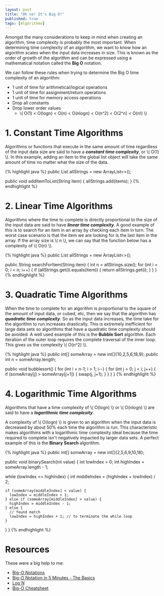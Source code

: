 ```yaml
---
layout: post
title: "Oh no! It's Big O!"
published: true
tags: [Algorithms]
---
```


Amongst the many considerations to keep in mind when creating an algorithm, time complexity is probably the most important. When determining time complexity of an algorithm, we want to know how an algorithm scales when the input data increases in size. This is known as the order of growth of the algorithm and can be expressed using a mathematical notation called the **Big O** notation.

We can follow these rules when trying to determine the Big O time complexity of an algorithm:
- 1 unit of time for arithmetical/logical operations
- 1 unit of time for assignment/return operations
- 1 unit of time for memory access operations
- Drop all constants
- Drop lower order values
  - \\( O(1) < O(logn) < O(n) < O(nlogn) < O(n^2) < O(2^n) < O(n!) \\)

# 1. Constant Time Algorithms
Algorithms or functions that execute in the same amount of time regardless of the input data size are said to have a ***constant time complexity***, or \\( O(1) \\). In this example, adding an item to the global list object will take the same amount of time no matter what the size of the data.

{% highlight java %}
public List<String> allStrings = new ArrayList<>();

public void addItemToList(String item) {
  allStrings.add(items);
}
{% endhighlight %}

# 2. Linear Time Algorithms
Algorithms where the time to complete is directly proportional to the size of the input data are said to have ***linear time complexity***. A good example of this is to search for an item in an array by checking each item in turn. The worst case scenario is that the item we are looking for is the last item in the array. If the array size is \\( n \\), we can say that the function below has a complexity of \\( O(n) \\).

{% highlight java %}
public List<String> allStrings = new ArrayList<>();

public String searchForItem(String item) {
  int n = allStrings.size();
  for (int i = 0; i < n; i++) {
    if (allStrings.get(i).equals(item)) {
      return allStrings.get(i);
    }
  }
}
{% endhighlight %}

# 3. Quadratic Time Algorithms
When the time to complete for an algorithm is proportional to the square of the amount of input data, or cubed, etc, then we say that the algorithm has ***quadratic time complexity***. So as the input data increases, the time take for the algorithm to run increases drastically. This is extremely inefficient for large data sets so algorithms that have a quadratic time complexity should be avoided. A well used example of this is the **Bubble Sort** algorithm. Each iteration of the outer loop requires the complete traversal of the inner loop. This gives us the complexity \\( O(n^2) \\).

{% highlight java %}
public int[] someArray = new int[]{10,2,5,6,18,9};
public int n = someArray.length;

public void bubblesort() {
  for (int i = n-1; i > 1; i--) {
    for (int j = 0; j < i; j++) {
      if (someArray[j] > someArray[j+1]) {
        swap(j, j+1);
      }
    }
  }
}
{% endhighlight %}

# 4. Logarithmic Time Algorithms
Algorithms that have a time complexity of \\( O(logn) \\) or \\( O(nlogn) \\) are said to have a ***logarithmic time complexity***.

A complexity of \\( O(logn) \\) is given to an algorithm when the input data is decreased by about 50% each time the algorithm is run. This characteristic makes algorithms with a logarithmic time complexity ideal because the time required to complete isn't negatively impacted by larger data sets. A perfect example of this is the **Binary Search** algorithm.

{% highlight java %}
public int[] someArray = new int[]{2,5,6,9,10,18};

public void binarySearch(int value) {
  int lowIndex = 0;
  int highIndex = someArray.length - 1;

  while (lowIndex <= highIndex) {
    int middleIndex = (highIndex + lowIndex) / 2;

    if (someArray[middleIndex] < value) {
      lowIndex = middleIndex + 1;
    } else if (someArray[middleIndex] > value) {
      highIndex = middleIndex - 1;
    } else {
      // found match
      lowIndex = highIndex + 1; // to terminate the while loop
    }
  }
}
{% endhighlight %}

# Resources
These were a big help to me:
- [Big-O Notations](https://www.youtube.com/watch?v=V6mKVRU1evU)
- [Big-O Notation in 5 Minutes - The Basics](https://www.youtube.com/watch?v=__vX2sjlpXU)
- [Log N](https://www.youtube.com/watch?v=kjDR1NBB9MU)
- [Big-O Cheatsheet](http://bigocheatsheet.com/)

